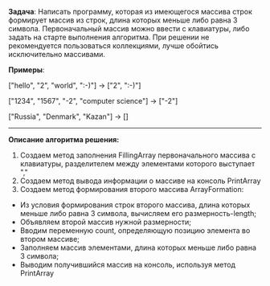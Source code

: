 
**Задача**: Написать программу, которая из имеющегося массива строк формирует массив из строк, длина которых меньше либо равна 3 символа. Первоначальный массив можно ввести с клавиатуры, либо задать на старте выполнения алгоритма. При решении не рекомендуется пользоваться коллекциями, лучше обойтись исключительно массивами.

**Примеры**:

["hello", "2", "world", ":-)"] -> ["2", ":-)"]

["1234", "1567", "-2", "computer science"] -> ["-2"]

["Russia", "Denmark", "Kazan"] -> []
___

**Описание алгоритма решения:**
1. Создаем метод  заполнения FillingArray первоначального массива с клавиатуры, разделителем между элементами которого выступает ","
2. Создаем метод  вывода информации о массиве на консоль PrintArray
3. Создаем метод формирования второго массива ArrayFormation: 
* Из условия формирования строк второго массива, длина которых меньше либо равна 3 символа, вычисляем его размерность-length;
* Объявляем второй массив нужной размерности;
* Вводим переменную count, определяющую позицию элемента во втором массиве;
* Заполняем массив элементами, длина которых меньше либо равна 3 символа;
* Выводим получившийся массив на консоль, используя метод PrintArray



